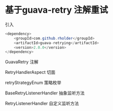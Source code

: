 # 基于guava-retry 注解重试
引入

```java
<dependency>
    <groupId>com.github.rholder</groupId>
    <artifactId>guava-retrying</artifactId>
    <version>2.0.0</version>
</dependency>
```



GuavaRetry 注解

RetryHandlerAspect 切面

retryStrategyEnum 策略枚举

BaseRetryListenerHandler 抽象监听方法

RetryListenerHandler 自定义监听方法
